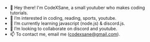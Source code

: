 - 👋 Hey there! I'm CodeXSane, a small youtuber who makes coding tutorials.
- 👀 I’m interested in coding, reading, sports, youtube.
- 🌱 I’m currently learning javascript (node.js) & discord.js.
- 💞️ I’m looking to collaborate on discord and youtube.
- 📫 To contact me, email me (codexsane@gmail.com).

<!---
CodeXSane/CodeXSane is a ✨ special ✨ repository because its `README.md` (this file) appears on your GitHub profile.
You can click the Preview link to take a look at your changes.
--->

